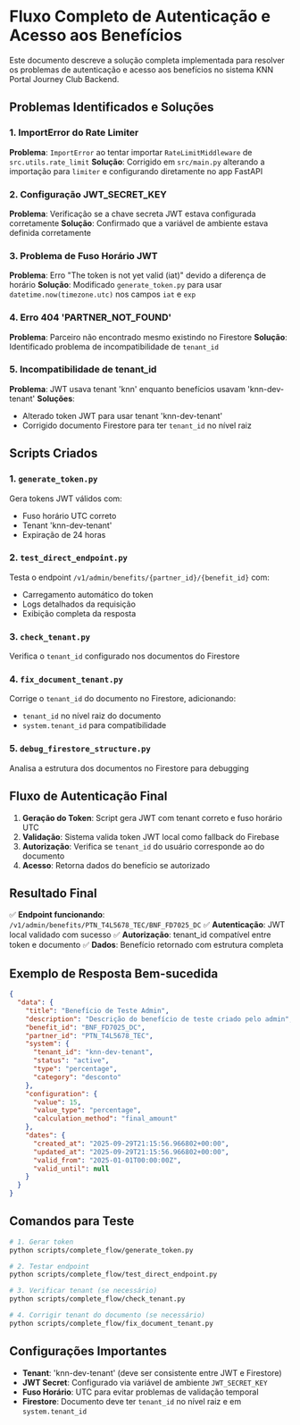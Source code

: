 # Fluxo Completo de Autenticação e Acesso aos Benefícios

Este documento descreve a solução completa implementada para resolver os problemas de autenticação e acesso aos benefícios no sistema KNN Portal Journey Club Backend.

## Problemas Identificados e Soluções

### 1. ImportError do Rate Limiter

**Problema**: `ImportError` ao tentar importar `RateLimitMiddleware` de `src.utils.rate_limit`
**Solução**: Corrigido em `src/main.py` alterando a importação para `limiter` e configurando diretamente no app FastAPI

### 2. Configuração JWT_SECRET_KEY

**Problema**: Verificação se a chave secreta JWT estava configurada corretamente
**Solução**: Confirmado que a variável de ambiente estava definida corretamente

### 3. Problema de Fuso Horário JWT

**Problema**: Erro "The token is not yet valid (iat)" devido a diferença de horário
**Solução**: Modificado `generate_token.py` para usar `datetime.now(timezone.utc)` nos campos `iat` e `exp`

### 4. Erro 404 'PARTNER_NOT_FOUND'

**Problema**: Parceiro não encontrado mesmo existindo no Firestore
**Solução**: Identificado problema de incompatibilidade de `tenant_id`

### 5. Incompatibilidade de tenant_id

**Problema**: JWT usava tenant 'knn' enquanto benefícios usavam 'knn-dev-tenant'
**Soluções**:

- Alterado token JWT para usar tenant 'knn-dev-tenant'
- Corrigido documento Firestore para ter `tenant_id` no nível raiz

## Scripts Criados

### 1. `generate_token.py`

Gera tokens JWT válidos com:

- Fuso horário UTC correto
- Tenant 'knn-dev-tenant'
- Expiração de 24 horas

### 2. `test_direct_endpoint.py`

Testa o endpoint `/v1/admin/benefits/{partner_id}/{benefit_id}` com:

- Carregamento automático do token
- Logs detalhados da requisição
- Exibição completa da resposta

### 3. `check_tenant.py`

Verifica o `tenant_id` configurado nos documentos do Firestore

### 4. `fix_document_tenant.py`

Corrige o `tenant_id` do documento no Firestore, adicionando:

- `tenant_id` no nível raiz do documento
- `system.tenant_id` para compatibilidade

### 5. `debug_firestore_structure.py`

Analisa a estrutura dos documentos no Firestore para debugging

## Fluxo de Autenticação Final

1. **Geração do Token**: Script gera JWT com tenant correto e fuso horário UTC
2. **Validação**: Sistema valida token JWT local como fallback do Firebase
3. **Autorização**: Verifica se `tenant_id` do usuário corresponde ao do documento
4. **Acesso**: Retorna dados do benefício se autorizado

## Resultado Final

✅ **Endpoint funcionando**: `/v1/admin/benefits/PTN_T4L5678_TEC/BNF_FD7025_DC`
✅ **Autenticação**: JWT local validado com sucesso
✅ **Autorização**: tenant_id compatível entre token e documento
✅ **Dados**: Benefício retornado com estrutura completa

## Exemplo de Resposta Bem-sucedida

```json
{
  "data": {
    "title": "Benefício de Teste Admin",
    "description": "Descrição do benefício de teste criado pelo admin",
    "benefit_id": "BNF_FD7025_DC",
    "partner_id": "PTN_T4L5678_TEC",
    "system": {
      "tenant_id": "knn-dev-tenant",
      "status": "active",
      "type": "percentage",
      "category": "desconto"
    },
    "configuration": {
      "value": 15,
      "value_type": "percentage",
      "calculation_method": "final_amount"
    },
    "dates": {
      "created_at": "2025-09-29T21:15:56.966802+00:00",
      "updated_at": "2025-09-29T21:15:56.966802+00:00",
      "valid_from": "2025-01-01T00:00:00Z",
      "valid_until": null
    }
  }
}
```

## Comandos para Teste

```bash
# 1. Gerar token
python scripts/complete_flow/generate_token.py

# 2. Testar endpoint
python scripts/complete_flow/test_direct_endpoint.py

# 3. Verificar tenant (se necessário)
python scripts/complete_flow/check_tenant.py

# 4. Corrigir tenant do documento (se necessário)
python scripts/complete_flow/fix_document_tenant.py
```

## Configurações Importantes

- **Tenant**: 'knn-dev-tenant' (deve ser consistente entre JWT e Firestore)
- **JWT Secret**: Configurado via variável de ambiente `JWT_SECRET_KEY`
- **Fuso Horário**: UTC para evitar problemas de validação temporal
- **Firestore**: Documento deve ter `tenant_id` no nível raiz e em `system.tenant_id`
